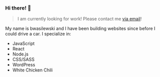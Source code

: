 ### Hi there! 👋

> I am currently looking for work! Please contact me [via email](mailto:benwasilewski@gmail.com)!

My name is bwasilewski and I have been building websites since before I could drive a car. I specialize in:

* JavaScript
* React
* Node.js
* CSS/SASS
* WordPress
* White Chicken Chili

<!--
**bwasilewski/bwasilewski** is a ✨ _special_ ✨ repository because its `README.md` (this file) appears on your GitHub profile.

Here are some ideas to get you started:

- 🔭 I’m currently working on ...
- 🌱 I’m currently learning ...
- 👯 I’m looking to collaborate on ...
- 🤔 I’m looking for help with ...
- 💬 Ask me about ...
- 📫 How to reach me: ...
- 😄 Pronouns: ...
- ⚡ Fun fact: ...
-->
